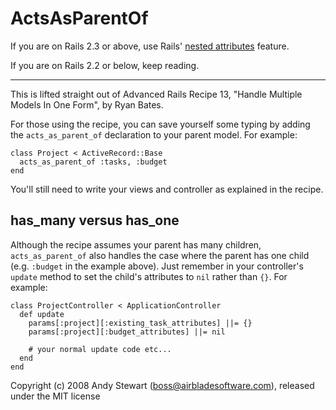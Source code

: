 # ActsAsParentOf

If you are on Rails 2.3 or above, use Rails' [nested attributes](http://guides.rubyonrails.org/2_3_release_notes.html#nested-attributes) feature.

If you are on Rails 2.2 or below, keep reading.

-----

This is lifted straight out of Advanced Rails Recipe 13, "Handle Multiple Models In One Form", by Ryan Bates.

For those using the recipe, you can save yourself some typing by adding the `acts_as_parent_of` declaration to your parent model.  For example:

    class Project < ActiveRecord::Base
      acts_as_parent_of :tasks, :budget
    end

You'll still need to write your views and controller as explained in the recipe.


## has_many versus has_one

Although the recipe assumes your parent has many children, `acts_as_parent_of` also handles the case where the parent has one child (e.g. `:budget` in the example above).  Just remember in your controller's `update` method to set the child's attributes to `nil` rather than `{}`.  For example:

    class ProjectController < ApplicationController
      def update
        params[:project][:existing_task_attributes] ||= {}
        params[:project][:budget_attributes] ||= nil

        # your normal update code etc...
      end
    end


Copyright (c) 2008 Andy Stewart (boss@airbladesoftware.com), released under the MIT license
